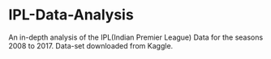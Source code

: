 # IPL-Data-Analysis
An in-depth analysis of the IPL(Indian Premier League) Data for the seasons 2008 to 2017. Data-set downloaded from Kaggle.
